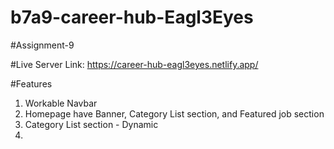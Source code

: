 # b7a9-career-hub-Eagl3Eyes
#Assignment-9


#Live Server Link: https://career-hub-eagl3eyes.netlify.app/


#Features
1. Workable Navbar
2. Homepage have Banner, Category List section, and Featured job section
3. Category List section - Dynamic
4. 
